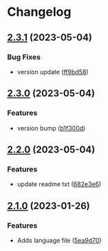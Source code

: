 # Changelog

## [2.3.1](https://github.com/devuri/shortcode-options/compare/v2.3.0...v2.3.1) (2023-05-04)


### Bug Fixes

* version update ([ff9bd58](https://github.com/devuri/shortcode-options/commit/ff9bd58ef8a11b3e6a5fd36d5b83ad9332a627cf))

## [2.3.0](https://github.com/devuri/shortcode-options/compare/v2.2.0...v2.3.0) (2023-05-04)


### Features

* version bump ([b1f300d](https://github.com/devuri/shortcode-options/commit/b1f300d6dd3c0cb1c5d90c3e9b4b40c6e7e161d6))

## [2.2.0](https://github.com/devuri/shortcode-options/compare/v2.1.0...v2.2.0) (2023-05-04)


### Features

* update readme txt ([682e3e6](https://github.com/devuri/shortcode-options/commit/682e3e6fce89528cc8bc60cb7c6e08906ad6b691))

## [2.1.0](https://github.com/devuri/shortcode-options/compare/v2.0.4...v2.1.0) (2023-01-26)


### Features

* Adds language file ([5ea9d70](https://github.com/devuri/shortcode-options/commit/5ea9d70a4aa9555b8c1b890ed499cf22cf036ed7))
